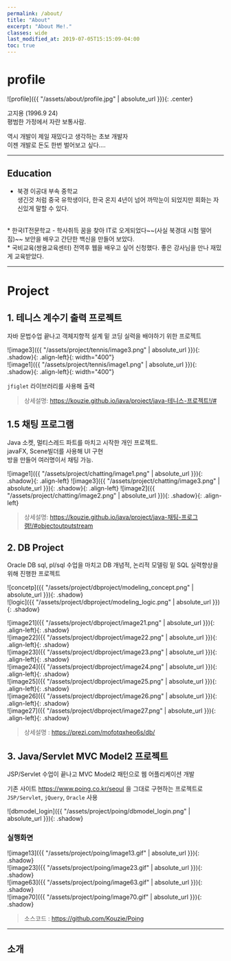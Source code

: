 ```yaml
---
permalink: /about/
title: "About"
excerpt: "About Me!."
classes: wide
last_modified_at: 2019-07-05T15:15:09-04:00
toc: true
---
```


# profile

![profile]({{ "/assets/about/profile.jpg" | absolute_url }}){: .center}  

고지용 (1996.9 24)    
평범한 가정에서 자란 보통사람.  

역시 개발이 제일 재밌다고 생각하는 초보 개발자  
이젠 개발로 돈도 한번 벌어보고 싶다....  

---

## Education

* 북경 이공대 부속 중학교  
  생긴것 처럼 중국 유학생이다, 한국 온지 4년이 넘어 까막눈이 되었지만 회화는 자신있게 말할 수 있다.  
<br>
* 한국IT전문학교 - 학사취득
  꿈을 찾아 IT로 오게되었다~~(사실 북경대 시험 떨어짐)~~ 보안을 배우고 간단한 백신을 만들어 보았다.
<br>
* 국비교육(쌍용교육센터)  
  전역후 웹을 배우고 싶어 신청했다. 좋은 강사님을 만나 재밌게 교육받았다.

---

# Project

## 1. 테니스 계수기 출력 프로젝트

자바 문법수업 끝나고 객체지향적 설계 밑 코딩 실력을 배야하기 위한 프로젝트  

![image3]({{ "/assets/project/tennis/image3.png" | absolute_url }}){: .shadow}{: .align-left}{: width="400"}  
![image1]({{ "/assets/project/tennis/image1.png" | absolute_url }}){: .shadow}{: .align-left}{: width="400"}    

`jfiglet` 라이브러리를 사용해 출력

> 상세설명: https://kouzie.github.io/java/project/java-테니스-프로젝트!/#

## 1.5 채팅 프로그램

Java 소켓, 멀티스레드 파트를 마치고 시작한 개인 프로젝트.  
javaFX, Scene빌더를 사용해 UI 구현  
방을 만들어 여러명이서 채팅 가능.

![image1]({{ "/assets/project/chatting/image1.png" | absolute_url }}){: .shadow}{: .align-left}
![image3]({{ "/assets/project/chatting/image3.png" | absolute_url }}){: .shadow}{: .align-left}
![image2]({{ "/assets/project/chatting/image2.png" | absolute_url }}){: .shadow}{: .align-left}  

> 상세설명: https://kouzie.github.io/java/project/java-채팅-프로그램!/#objectoutputstream


## 2. DB Project  

Oracle DB sql, pl/sql 수업을 마치고 DB 개념적, 논리적 모델링 밑 SQL 실력향상을 위해 진행한 프로젝트  

![concetp]({{ "/assets/project/dbproject/modeling_concept.png" | absolute_url }}){: .shadow}  
![logic]({{ "/assets/project/dbproject/modeling_logic.png" | absolute_url }}){: .shadow}  

![image21]({{ "/assets/project/dbproject/image21.png" | absolute_url }}){: .align-left}{: .shadow}  
![image22]({{ "/assets/project/dbproject/image22.png" | absolute_url }}){: .align-left}{: .shadow}  
![image23]({{ "/assets/project/dbproject/image23.png" | absolute_url }}){: .align-left}{: .shadow}  
![image24]({{ "/assets/project/dbproject/image24.png" | absolute_url }}){: .align-left}{: .shadow}  
![image25]({{ "/assets/project/dbproject/image25.png" | absolute_url }}){: .align-left}{: .shadow}  
![image26]({{ "/assets/project/dbproject/image26.png" | absolute_url }}){: .align-left}{: .shadow}  
![image27]({{ "/assets/project/dbproject/image27.png" | absolute_url }}){: .align-left}{: .shadow}  

> 상세설명 : https://prezi.com/mofotqxheo6s/db/ 


## 3. Java/Servlet MVC Model2 프로젝트

JSP/Servlet 수업이 끝나고 MVC Model2 패턴으로 웹 어플리케이션 개발  

기존 사이트 https://www.poing.co.kr/seoul 을 그대로 구현하는 프로젝트로 `JSP/Servlet`, `jQuery`, `Oracle` 사용

![dbmodel_login]({{ "/assets/project/poing/dbmodel_login.png" | absolute_url }}){: .shadow}  

### 실행화면  

![image13]({{ "/assets/project/poing/image13.gif" | absolute_url }}){: .shadow}  
![image23]({{ "/assets/project/poing/image23.gif" | absolute_url }}){: .shadow}  
![image63]({{ "/assets/project/poing/image63.gif" | absolute_url }}){: .shadow}  
![image70]({{ "/assets/project/poing/image70.gif" | absolute_url }}){: .shadow}  


> 소스코드 : https://github.com/Kouzie/Poing


---

## 소개

